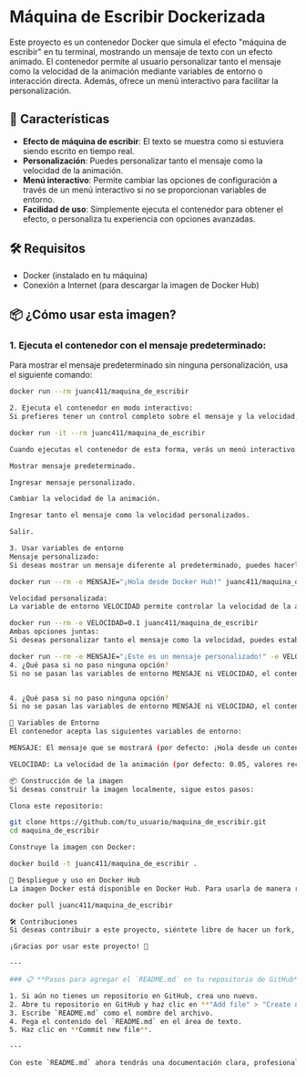 # Máquina de Escribir Dockerizada

Este proyecto es un contenedor Docker que simula el efecto "máquina de escribir" en tu terminal, mostrando un mensaje de texto con un efecto animado. El contenedor permite al usuario personalizar tanto el mensaje como la velocidad de la animación mediante variables de entorno o interacción directa. Además, ofrece un menú interactivo para facilitar la personalización.

## 🚀 Características

- **Efecto de máquina de escribir**: El texto se muestra como si estuviera siendo escrito en tiempo real.
- **Personalización**: Puedes personalizar tanto el mensaje como la velocidad de la animación.
- **Menú interactivo**: Permite cambiar las opciones de configuración a través de un menú interactivo si no se proporcionan variables de entorno.
- **Facilidad de uso**: Simplemente ejecuta el contenedor para obtener el efecto, o personaliza tu experiencia con opciones avanzadas.

## 🛠️ Requisitos

- Docker (instalado en tu máquina)
- Conexión a Internet (para descargar la imagen de Docker Hub)

## 📦 ¿Cómo usar esta imagen?

### 1. Ejecuta el contenedor con el mensaje predeterminado:

Para mostrar el mensaje predeterminado sin ninguna personalización, usa el siguiente comando:

```bash
docker run --rm juanc411/maquina_de_escribir

2. Ejecuta el contenedor en modo interactivo:
Si prefieres tener un control completo sobre el mensaje y la velocidad, puedes ejecutar el contenedor en modo interactivo. Esto te permitirá elegir opciones a través de un menú:

docker run -it --rm juanc411/maquina_de_escribir

Cuando ejecutas el contenedor de esta forma, verás un menú interactivo con las siguientes opciones:

Mostrar mensaje predeterminado.

Ingresar mensaje personalizado.

Cambiar la velocidad de la animación.

Ingresar tanto el mensaje como la velocidad personalizados.

Salir.

3. Usar variables de entorno
Mensaje personalizado:
Si deseas mostrar un mensaje diferente al predeterminado, puedes hacerlo utilizando la variable de entorno MENSAJE:

docker run --rm -e MENSAJE="¡Hola desde Docker Hub!" juanc411/maquina_de_escribir

Velocidad personalizada:
La variable de entorno VELOCIDAD permite controlar la velocidad de la animación. El valor predeterminado es 0.05. Puedes ajustarlo entre 0.1 y 1 para acelerar o ralentizar el efecto:

docker run --rm -e VELOCIDAD=0.1 juanc411/maquina_de_escribir
Ambas opciones juntas:
Si deseas personalizar tanto el mensaje como la velocidad, puedes establecer ambas variables al mismo tiempo:

docker run --rm -e MENSAJE="¡Este es un mensaje personalizado!" -e VELOCIDAD=0.1 juanc411/maquina_de_escribir
4. ¿Qué pasa si no paso ninguna opción?
Si no se pasan las variables de entorno MENSAJE ni VELOCIDAD, el contenedor te pedirá que ingreses un mensaje y una velocidad a través del menú interactivo.


4. ¿Qué pasa si no paso ninguna opción?
Si no se pasan las variables de entorno MENSAJE ni VELOCIDAD, el contenedor te pedirá que ingreses un mensaje y una velocidad a través del menú interactivo.

🔧 Variables de Entorno
El contenedor acepta las siguientes variables de entorno:

MENSAJE: El mensaje que se mostrará (por defecto: ¡Hola desde un contenedor Docker animado en la terminal!).

VELOCIDAD: La velocidad de la animación (por defecto: 0.05, valores recomendados entre 0.1 y 1).

📦 Construcción de la imagen
Si deseas construir la imagen localmente, sigue estos pasos:

Clona este repositorio:

git clone https://github.com/tu_usuario/maquina_de_escribir.git
cd maquina_de_escribir

Construye la imagen con Docker:

docker build -t juanc411/maquina_de_escribir .

🚀 Despliegue y uso en Docker Hub
La imagen Docker está disponible en Docker Hub. Para usarla de manera rápida:

docker pull juanc411/maquina_de_escribir

🛠️ Contribuciones
Si deseas contribuir a este proyecto, siéntete libre de hacer un fork, enviar un pull request o reportar problemas en el issue tracker.

¡Gracias por usar este proyecto! 🎉

---

### 📋 **Pasos para agregar el `README.md` en tu repositorio de GitHub**:

1. Si aún no tienes un repositorio en GitHub, crea uno nuevo.
2. Abre tu repositorio en GitHub y haz clic en **"Add file" > "Create new file"**.
3. Escribe `README.md` como el nombre del archivo.
4. Pega el contenido del `README.md` en el área de texto.
5. Haz clic en **Commit new file**.

---

Con este `README.md` ahora tendrás una documentación clara, profesional y completa en tu repositorio de GitHub. Puedes seguir actualizándolo con nuevas funcionalidades a medida que desarrollas el proyecto. ¡Espero que te sirva! 😄
